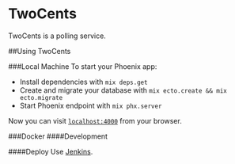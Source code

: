 # TwoCents

TwoCents is a polling service.

##Using TwoCents

###Local Machine
To start your Phoenix app:
  * Install dependencies with `mix deps.get`
  * Create and migrate your database with `mix ecto.create && mix ecto.migrate`
  * Start Phoenix endpoint with `mix phx.server`

Now you can visit [`localhost:4000`](http://localhost:4000) from your browser.

###Docker
####Development

####Deploy
Use [Jenkins](https://statmilk.atlassian.net/wiki/display/ENG/Jenkins+Deploy).
